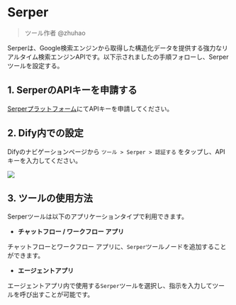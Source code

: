 # Serper

> ツール作者 @zhuhao 

Serperは、Google検索エンジンから取得した構造化データを提供する強力なリアルタイム検索エンジンAPIです。以下示されましたの手順フォローし、Serperツールを設定する。

## 1. SerperのAPIキーを申請する

[Serperプラットフォーム](https://serper.dev/signup)にてAPIキーを申請してください。

## 2. Dify内での設定

Difyのナビゲーションページから `ツール > Serper > 認証する` をタップし、APIキーを入力してください。

![](https://assets-docs.dify.ai//img/jp/tool-configuration/e4f9d3a9dda467a905e7887d0e2c514b.webp)

## 3. ツールの使用方法

Serperツールは以下のアプリケーションタイプで利用できます。

* **チャットフロー / ワークフロー アプリ**

チャットフローとワークフロー アプリに、`Serper`ツールノードを追加することができます。

* **エージェントアプリ**

エージェントアプリ内で使用する`Serper`ツールを選択し、指示を入力してツールを呼び出すことが可能です。
